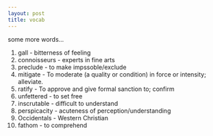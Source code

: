 ```yaml
---
layout: post
title: vocab
---
```


some more words...

1. gall - bitterness of feeling
2. connoisseurs - experts in fine arts
3. preclude - to make impssoble/exclude
4. mitigate - To moderate (a quality or condition) in force or intensity; alleviate.
5. ratify - To approve and give formal sanction to; confirm
6. unfettered - to set free
7. inscrutable - difficult to understand
8. perspicacity - acuteness of perception/understanding
9. Occidentals - Western Christian 
10. fathom - to comprehend
